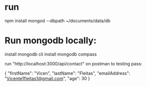 # run

npm install
mongod --dbpath ~/documents/data/db

# Run mongodb locally: 

install mongodb cli
install mongodb compass

run "http://localhost:3000/api/contact" on postman to testing
pass:

{
    "firstName": "Vicen",
    "lastName": "Fleitas",
    "emailAddress": "Vicente1fleitas1@gmail.com",
    "age": 30
}